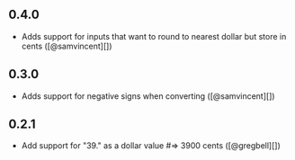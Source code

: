 ## 0.4.0
* Adds support for inputs that want to round to nearest dollar but store in cents ([@samvincent][])

## 0.3.0
* Adds support for negative signs when converting ([@samvincent][])

## 0.2.1
* Add support for "39." as a dollar value #=> 3900 cents ([@gregbell][])
